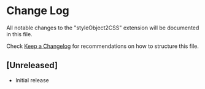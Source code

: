 # Change Log

All notable changes to the "styleObject2CSS" extension will be documented in this file.

Check [Keep a Changelog](http://keepachangelog.com/) for recommendations on how to structure this file.

## [Unreleased]

- Initial release